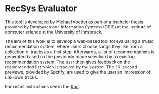 # RecSys Evaluator

This tool is developed by Michael Voetter as part of a bachelor thesis
provided by Databases and Information Systems (DBIS) at the Institute
of computer science at the University of Innsbruck.

The aim of this work is to develop a web-based tool for evaluating
a music recommendation system, where users choose songs they like
from a collection of tracks as a first step. Afterwards, a list of
recommendations is generated based on the previously made selection by
an existing recommendation system. The user then gives feedback on the
recommended list which is tracked by the system. The 30-second previews,
provided by Spotify, are used to give the user an impression of unknown
tracks.

For install instructions see in the [Doc](doc.md).
